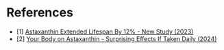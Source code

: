 # References
- [1] [Astaxanthin Extended Lifespan By 12% - New Study (2023)](https://www.youtube.com/watch?v=h3xndciLidM)
- [2] [Your Body on Astaxanthin - Surprising Effects If Taken Daily (2024)](https://www.youtube.com/watch?v=hGB_ZdyqdLg)